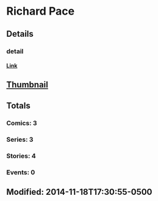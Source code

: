 # Richard  Pace 
## Details
### detail
#### [Link](http://marvel.com/comics/creators/5982/richard_pace?utm_campaign=apiRef&utm_source=225578a89fc76f3d20fbffda5d17a88d)
## [Thumbnail](http://i.annihil.us/u/prod/marvel/i/mg/b/40/image_not_available.jpg)
## Totals
### Comics: 3
### Series: 3
### Stories: 4
### Events: 0
## Modified: 2014-11-18T17:30:55-0500